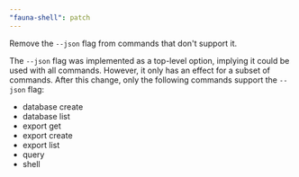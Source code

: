 ```yaml
---
"fauna-shell": patch
---
```


Remove the `--json` flag from commands that don't support it.

The `--json` flag was implemented as a top-level option, implying it could be used with all commands. However, it only has an effect for a subset of commands. After this change, only the following commands support the `--json` flag:

- database create
- database list
- export get
- export create
- export list
- query
- shell
